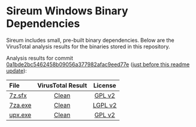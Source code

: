 # Sireum Windows Binary Dependencies

Sireum includes small, pre-built binary dependencies.
Below are the VirusTotal analysis results for the binaries stored in 
this repository.

Analysis results for commit [0a1bde2bc5462458b09056a377982afac9eed77e](https://github.com/sireum/bin-windows/commit/0a1bde2bc5462458b09056a377982afac9eed77e#diff-4bae7bc2d45d53f7262ef490aa6e652698c1b5e0dcf84d66fd4997b34f70f5c8) ([just before this readme update](https://github.com/sireum/bin-windows/commits/master)):

| File | VirusTotal Result | License |
| :--- | :---: | :---: |
| [7z.sfx](https://github.com/sireum/bin-windows/blob/0a1bde2bc5462458b09056a377982afac9eed77e/7z.sfx?raw=true) | [Clean](https://www.virustotal.com/gui/url/5bdbd15663f17a1a6e263db1cc4cc5d5dbc963e4719a05cb627cb38e7fac321b/detection) | [GPL v2](https://github.com/sireum/7z-sfx/blob/master/README.txt#L176) |
| [7za.exe](https://github.com/sireum/bin-windows/blob/0a1bde2bc5462458b09056a377982afac9eed77e/7za.exe?raw=true) | [Clean](https://www.virustotal.com/gui/url/5172db6c2ef92be9c5939dc3d9672d13f60b61692c889c4883849c20b5f8e173/detection) | [LGPL v2](https://www.7-zip.org/license.txt) |
| [upx.exe](https://github.com/sireum/bin-windows/blob/0a1bde2bc5462458b09056a377982afac9eed77e/upx.exe?raw=true) | [Clean](https://www.virustotal.com/gui/url/ea94bc913768ec3aab9191f49193bf18a86f0cdab00cde60acef83f9210c48ed/detection) | [GPL v2](https://github.com/upx/upx/blob/devel/LICENSE) |
